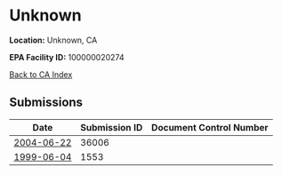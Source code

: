 # Unknown

**Location:** Unknown, CA

**EPA Facility ID:** 100000020274

[Back to CA Index](../../index.md)

## Submissions

| Date | Submission ID | Document Control Number |
|------|--------------|-------------------------|
| [2004-06-22](submissions/36006.md) | 36006 |  |
| [1999-06-04](submissions/1553.md) | 1553 |  |
